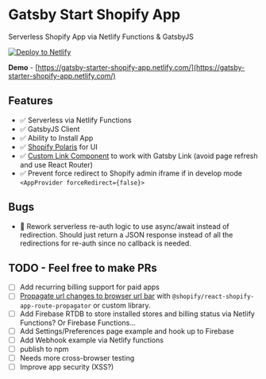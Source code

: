 # Gatsby Start Shopify App

Serverless Shopify App via Netlify Functions & GatsbyJS

[![Deploy to Netlify](https://www.netlify.com/img/deploy/button.svg)](https://app.netlify.com/start/deploy?repository=https://github.com/gil--/gatsby-starter-shopify-app)

**Demo** - [https://gatsby-starter-shopify-app.netlify.com/](https://gatsby-starter-shopify-app.netlify.com/)

## Features
- ✅ Serverless via Netlify Functions
- ✅ GatsbyJS Client
- ✅ Ability to Install App
- ✅ [Shopify Polaris](https://github.com/Shopify/polaris-react) for UI
- ✅ [Custom Link Component](https://polaris.shopify.com/components/structure/app-provider#navigation) to work with Gatsby Link (avoid page refresh and use React Router)
- ✅ Prevent force redirect to Shopify admin iframe if in develop mode `<AppProvider forceRedirect={false}>`

## Bugs
- 🐞 Rework serverless re-auth logic to use async/await instead of redirection. Should just return a JSON response instead of all the redirections for re-auth since no callback is needed.

## TODO - Feel free to make PRs
- [ ] Add recurring billing support for paid apps
- [ ] [Propagate url changes to browser url bar](https://github.com/Shopify/unite-react-node-app-workshop/blob/step5/bonus.md#step-8-getting-our-url-bar-to-update-mal) with `@shopify/react-shopify-app-route-propagator` or custom library.
- [ ] Add Firebase RTDB to store installed stores and billing status via Netlify Functions? Or Firebase Functions...
- [ ] Add Settings/Preferences page example and hook up to Firebase
- [ ] Add Webhook example via Netlify functions
- [ ] publish to npm
- [ ] Needs more cross-browser testing
- [ ] Improve app security (XSS?)
